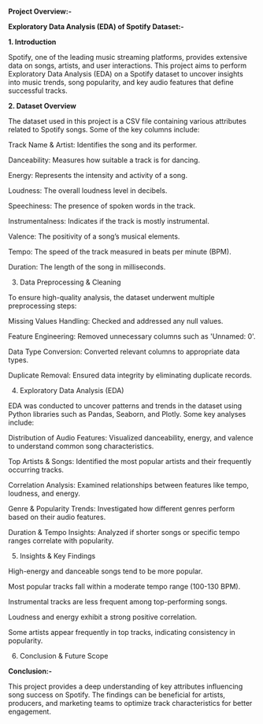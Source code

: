
**Project Overview:-**

**Exploratory Data Analysis (EDA) of Spotify Dataset:-**


**1. Introduction**

Spotify, one of the leading music streaming platforms, provides extensive data on songs, artists, and user interactions. This project aims to perform Exploratory Data Analysis (EDA) on a Spotify dataset to uncover insights into music trends, song popularity, and key audio features that define successful tracks.


**2. Dataset Overview**

The dataset used in this project is a CSV file containing various attributes related to Spotify songs. Some of the key columns include:

Track Name & Artist: Identifies the song and its performer.

Danceability: Measures how suitable a track is for dancing.

Energy: Represents the intensity and activity of a song.

Loudness: The overall loudness level in decibels.

Speechiness: The presence of spoken words in the track.

Instrumentalness: Indicates if the track is mostly instrumental.

Valence: The positivity of a song’s musical elements.

Tempo: The speed of the track measured in beats per minute (BPM).

Duration: The length of the song in milliseconds.

3. Data Preprocessing & Cleaning

To ensure high-quality analysis, the dataset underwent multiple preprocessing steps:

Missing Values Handling: Checked and addressed any null values.

Feature Engineering: Removed unnecessary columns such as 'Unnamed: 0'.

Data Type Conversion: Converted relevant columns to appropriate data types.

Duplicate Removal: Ensured data integrity by eliminating duplicate records.

4. Exploratory Data Analysis (EDA)

EDA was conducted to uncover patterns and trends in the dataset using Python libraries such as Pandas, Seaborn, and Plotly. Some key analyses include:

Distribution of Audio Features: Visualized danceability, energy, and valence to understand common song characteristics.

Top Artists & Songs: Identified the most popular artists and their frequently occurring tracks.

Correlation Analysis: Examined relationships between features like tempo, loudness, and energy.

Genre & Popularity Trends: Investigated how different genres perform based on their audio features.

Duration & Tempo Insights: Analyzed if shorter songs or specific tempo ranges correlate with popularity.

5. Insights & Key Findings

High-energy and danceable songs tend to be more popular.

Most popular tracks fall within a moderate tempo range (100-130 BPM).

Instrumental tracks are less frequent among top-performing songs.

Loudness and energy exhibit a strong positive correlation.

Some artists appear frequently in top tracks, indicating consistency in popularity.

6. Conclusion & Future Scope


**Conclusion:-**

This project provides a deep understanding of key attributes influencing song success on Spotify. The findings can be beneficial for artists, producers, and marketing teams to optimize track characteristics for better engagement.



